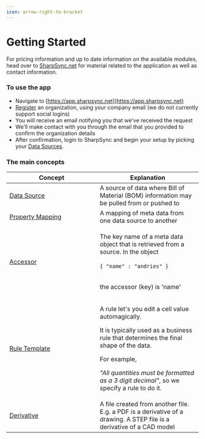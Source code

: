 ```yaml
---
icon: arrow-right-to-bracket
---
```


# Getting Started

For pricing information and up to date information on the available modules, head over to [SharpSync.net](https://sharpsync.net) for material related to the application as well as contact information.

### To use the app

* Navigate to [https://app.sharpsync.net](https://app.sharpsync.net)
* [Register](registration.md) an organization, using your company email (we do not currently support social logins)
* You will receive an email notifying you that we've received the request
* We'll make contact with you through the email that you provided to confirm the organization details
* After confirmation, login to SharpSync and begin your setup by picking your [Data Sources](../data-sources.md).



### The main concepts

<table><thead><tr><th width="221">Concept</th><th>Explanation</th></tr></thead><tbody><tr><td><a href="broken-reference">Data Source</a></td><td>A source of data where Bill of Material (BOM) information may be pulled from or pushed to</td></tr><tr><td><a href="broken-reference">Property Mapping</a></td><td>A mapping of meta data from one data source to another</td></tr><tr><td><a href="../../property-mappings/property-mapping-settings/">Accessor</a></td><td><p>The key name of a meta data object that is retrieved from a source. In the object <br><br><code>{ "name" : "andries" }</code> </p><p><br>the accessor (key) is 'name'</p></td></tr><tr><td><a href="../rules.md">Rule Template</a></td><td><p>A rule let's you edit a cell value automagically.</p><p></p><p>It is typically used as a business rule that determines the final shape of the data.</p><p></p><p>For example, </p><p><em>"All quantities must be formatted as a 3 digit decimal"</em>, so we specify a rule to do it.</p></td></tr><tr><td><a href="../../advanced/derivatives.md">Derivative</a></td><td>A file created from another file. E.g. a PDF is a derivative of a drawing. A STEP file is a derivative of a CAD model</td></tr></tbody></table>
